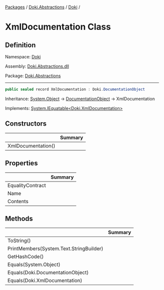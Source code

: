 [Packages](../../../README.md) / [Doki.Abstractions](../../README.md) / [Doki](../README.md) / 

# XmlDocumentation Class

## Definition

Namespace: [Doki](../README.md)

Assembly: [Doki.Abstractions.dll](../../README.md)

Package: [Doki.Abstractions](https://www.nuget.org/packages/Doki.Abstractions)

---

```csharp
public sealed record XmlDocumentation : Doki.DocumentationObject
```

Inheritance: [System.Object](https://learn.microsoft.com/en-us/dotnet/api/System.Object) → [DocumentationObject](../Doki.DocumentationObject/README.md) → XmlDocumentation

Implements: [System.IEquatable&lt;Doki.XmlDocumentation&gt;](https://learn.microsoft.com/en-us/dotnet/api/System.IEquatable&lt;Doki.XmlDocumentation&gt;)

## Constructors

|   |Summary|
|---|---|
|XmlDocumentation()||


## Properties

|   |Summary|
|---|---|
|EqualityContract||
|Name||
|Contents||


## Methods

|   |Summary|
|---|---|
|ToString()||
|PrintMembers(System.Text.StringBuilder)||
|GetHashCode()||
|Equals(System.Object)||
|Equals(Doki.DocumentationObject)||
|Equals(Doki.XmlDocumentation)||


